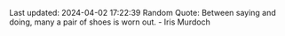 Last updated: 2024-04-02 17:22:39
Random Quote: Between saying and doing, many a pair of shoes is worn out. - Iris Murdoch